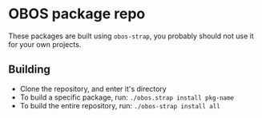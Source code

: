# OBOS package repo
These packages are built using `obos-strap`, you probably should not use it for your own projects.
## Building
- Clone the repository, and enter it's directory
- To build a specific package, run: `./obos.strap install pkg-name`
- To build the entire repository, run: `./obos-strap install all`

